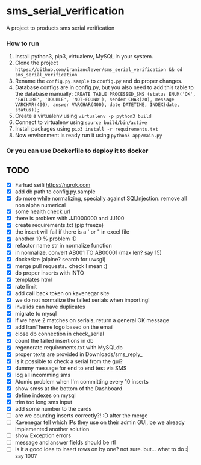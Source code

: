 # sms_serial_verification
A project to products sms serial verification

### How to run
1. Install python3, pip3, virtualenv, MySQL in your system.
2. Clone the project `https://github.com/iranianclever/sms_serial_verification && cd sms_serial_verification`
3. Rename the `config.py.sample` to `config.py` and do proper changes.
4. Database configs are in config.py, but you also need to add this table to the database manually: `CREATE TABLE PROCESSED_SMS (status ENUM('OK', 'FAILURE', 'DOUBLE', 'NOT-FOUND'), sender CHAR(20), message VARCHAR(400), answer VARCHAR(400), date DATETIME, INDEX(date, status));`
5. Create a virtualenv using `virtualenv -p python3 build`
6. Connect to virtualenv using `source build/bin/active`
7. Install packages using `pip3 install -r requirements.txt`
8. Now environment is ready run it using `python3 app/main.py`

### Or you can use Dockerfile to deploy it to docker

## TODO
- [x]  Farhad seifi https://ngrok.com
- [x]  add db path to config.py.sample
- [x]  do more while normalizing, specially against SQLInjection. remove all non alpha numerical
- [x]  some health check url
- [x]  there is problem with JJ1000000 and JJ100
- [x]  create requirements.txt (pip freeze)
- [x]  the insert will fail if there is a ' or " in excel file
- [x]  another 10 % problem :D
- [x]  refactor name str in normalize function
- [x]  in normalize, convert AB001 TO AB00001 (max len? say 15)
- [x]  dockerize (alpine? search for uwsgi)
- [x]  merge pull requests.. check I mean :)
- [x]  do proper inserts with INTO
- [x]  templates html
- [x]  rate limit
- [x]  add call back token on kavenegar site
- [x]  we do not normalize the failed serials when importing!
- [x]  invalids can have duplicates
- [x]  migrate to mysql
- [x]  if we have 2 matches on serials, return a general OK message
- [x]  add IranTheme logo based on the email
- [x]  close db connection in check_serial
- [x]  count the failed insertions in db
- [x]  regenerate requirements.txt with MySQLdb
- [x]  proper texts are provided in Downloads/sms_reply_
- [x]  is it possible to check a serial from the gui?
- [x]  dummy message for end to end test via SMS
- [x]  log all incomming sms
- [x]  Atomic problem when I'm committing every 10 inserts
- [x]  show smss at the bottom of the Dashboard
- [x]  define indexes on mysql
- [x]  trim too long sms input
- [x]  add some number to the cards
- [ ]  are we counting inserts correctly?! :D after the merge
- [ ]  Kavenegar tell which IPs they use on their admin GUI, be we already implemented another solution
- [ ]  show Exception errors
- [ ]  message and answer fields should be rtl
- [ ]  is it a good idea to insert rows on by one? not sure. but... what to do :| say 100?